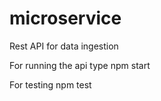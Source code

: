 # microservice
Rest API for data ingestion



For running the api 
type npm start

For testing 
npm test
